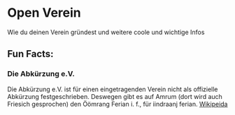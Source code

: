 # Open Verein
Wie du deinen Verein gründest und weitere coole und wichtige Infos


## Fun Facts:
### Die Abkürzung e.V.
Die Abkürzung e.V. ist für einen eingetragenden Verein nicht als offizielle Abkürzung festgeschrieben. Deswegen gibt es auf Amrum (dort wird auch Friesich gesprochen) den Öömrang Ferian i. f., für iindraanj ferian. [Wikipeida](https://de.wikipedia.org/wiki/Verein#Eingetragener_Verein) 
